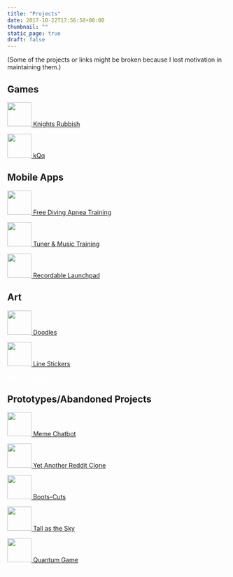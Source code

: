 ```yaml
---
title: "Projects"
date: 2017-10-22T17:56:58+08:00
thumbnail: ""
static_page: true
draft: false
---
```


(Some of the projects or links might be broken because I lost motivation in maintaining them.)

## Games
[<img src="/projects/the-forsakeners.png" width="55px" height="55px"/> Knights Rubbish](/knights-rubbish)

[<img src="/projects/kqq.png" width="55px" height="55px" /> kQq](/kqq)

## Mobile Apps
[<img src="/projects/apnea.png" width="55px height=55px" /> Free Diving Apnea Training](/apnea-app)

[<img src="/projects/tuner-music-training.png" width="55px height=55px" /> Tuner & Music Training](/tuner-music-training)

[<img src="/projects/recordable-launchpad.png" width="55px" height="55px" /> Recordable Launchpad](/recordable-launchpad)

## Art
[<img src="/projects/doodles-with-trash-poem.png" width="55px" height="55px"/> Doodles](https://www.instagram.com/yuchao.jpg/)

[<img src="/projects/rodhead-daily.png" width="55px" height="55px"/> Line Stickers](https://store.line.me/stickershop/author/122259/)

<span><a style="color: white" href="/inter-dimensional-time">Inter-dimensional Time</a></span>

## Prototypes/Abandoned Projects
[<img src="/projects/meme-linebot.png" width="55px" height="55px"/> Meme Chatbot](https://github.com/YuChaoGithub/meme-linebot)

[<img src="/projects/yarc.png" width="55px" height="55px"/> Yet Another Reddit Clone](https://github.com/YuChaoGithub/YARC)

[<img src="/projects/boots-cuts.png" width="55px" height="55px"/> Boots-Cuts](/boots-cuts)

[<img src="/projects/tall-as-the-sky.png" width="55px" height="55px" /> Tall as the Sky](/tall-as-the-sky)

[<img src="/projects/quantum-game.png" width="55px" height="55px"/> Quantum Game](/quantum-game)

<span style="float: right"><a style="color: white; font-size: 0.1em" href="https://knowyourrights.page/">Know Your Rights</a></span>